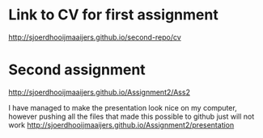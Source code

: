 # Link to CV for first assignment
http://sjoerdhooijmaaijers.github.io/second-repo/cv

# Second assignment 
http://sjoerdhooijmaaijers.github.io/Assignment2/Ass2

I have managed to make the presentation look nice on my computer, however pushing all the files that made this possible to github just will not work
http://sjoerdhooijmaaijers.github.io/Assignment2/presentation
